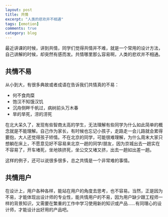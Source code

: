 ```yaml
---
layout: post
title: 共情
excerpt: "人类的悲欢并不相通"
tags: [emotion]
comments: true
category: blog
---
```



最近讲课的时候，讲到共情，同学们觉得共情并不难，就是一个常用的设计方法，自己讲解的时候，却突然有感而发。共情哪里那么容易啊，人类的悲欢并不相通。

## 共情不易
从小到大，有很多典故或者成语在告诉我们共情真的不易：

- 何不食肉糜
- 饱汉不知饿汉饥
- 沉舟侧畔千帆过，病树前头万木春
- 旱的旱死，涝的涝死

在北大呆久了，发现有些智商太高的学生，无法理解有些同学为什么如此简单的概念就是不能理解。自己作为家长，有时候也忘记小孩子，走路走一会儿路就会累得要抱，大人还觉得孩子矫情。不在北京的同学，可能很难理解，为什么周末大家只想躺在床上，不愿意见好不容易来北京一趟的同学/朋友，因为京城出去一趟实在不容易了，开车堵死，坐地铁挤死，坐公交又堵又挤，出去一趟如出差一趟。

这样的例子，还可以说很多很多，总之共情是一个非常难的事情。

## 共情用户

在设计上，用户各种各样，能站在用户的角度去思考，也不容易。当然，正是因为不易，才能体现出设计师的专业性，能共情用户的不易，因为用户缺少跟工程师一样的背景知识，又需要在繁重的工作中学习使用新的知识或产品……有同理心的设计师，才能设计出好用的产品吧。